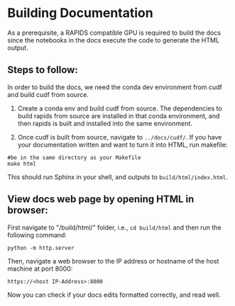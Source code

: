 # Building Documentation

As a prerequisite, a RAPIDS compatible GPU is required to build the docs since the notebooks in the docs execute the code to generate the HTML output.

## Steps to follow:

In order to build the docs, we need the conda dev environment from cudf and build cudf from source. 

1. Create a conda env and build cudf from source. The dependencies to build rapids from source are installed in that conda environment, and then rapids is built and installed into the same environment.

2. Once cudf is built from source, navigate to `../docs/cudf/`. If you have your documentation written and want to turn it into HTML, run makefile:


```
#be in the same directory as your Makefile
make html
```
This should run Sphinx in your shell, and outputs to `build/html/index.html`.


## View docs web page by opening HTML in browser:

First navigate to "/build/html/" folder, i.e., `cd build/html` and then run the following command:

```
python -m http.server
```
Then, navigate a web browser to the IP address or hostname of the host machine at port 8000:

```
https://<host IP-Address>:8000
```
Now you can check if your docs edits formatted correctly, and read well.
